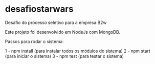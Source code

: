 # desafiostarwars
Desafio do processo seletivo para a empresa B2w

Este projeto foi desenvolvido em NodeJs com MongoDB.

Passos para rodar o sistema:

1 - npm install (para instalar todos os módulos do sistema)
2 - npm start (para iniciar o sistema)
3 - npm test (para testar o sistema)
